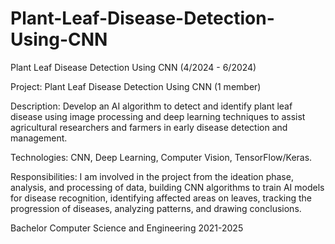 # Plant-Leaf-Disease-Detection-Using-CNN

Plant Leaf Disease Detection Using CNN (4/2024 - 6/2024)

Project: Plant Leaf Disease Detection Using CNN (1 member)

Description: Develop an AI algorithm to detect and identify plant leaf
disease using image processing and deep learning techniques to assist
agricultural researchers and farmers in early disease detection and
management.

Technologies: CNN, Deep Learning, Computer Vision, TensorFlow/Keras.

Responsibilities: I am involved in the project from the ideation phase,
analysis, and processing of data, building CNN algorithms to train AI
models for disease recognition, identifying affected areas on leaves,
tracking the progression of diseases, analyzing patterns, and drawing
conclusions.

Bachelor Computer Science and Engineering
2021-2025
